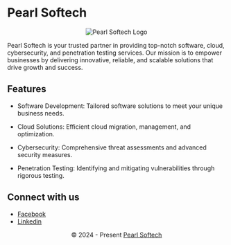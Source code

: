 # Pearl Softech

<p align="center">
  <img src="[https://your-logo-link-here.png]()" alt="Pearl Softech Logo" />
</p>

Pearl Softech is your trusted partner in providing top-notch software, cloud, cybersecurity, and penetration testing services. Our mission is to empower businesses by delivering innovative, reliable, and scalable solutions that drive growth and success.

## Features
- Software Development: Tailored software solutions to meet your unique business needs.

- Cloud Solutions: Efficient cloud migration, management, and optimization.

- Cybersecurity: Comprehensive threat assessments and advanced security measures.

- Penetration Testing: Identifying and mitigating vulnerabilities through rigorous testing.

## Connect with us
- [Facebook](https://facebook.com/pearlsoftech)
- [Linkedin](https://linkedin.com/pearlsoftech)

<p align="center">
  &copy; 2024 - Present <a href="https://pearlsoftech.com" target="_blank">Pearl Softech</a>
</p>
